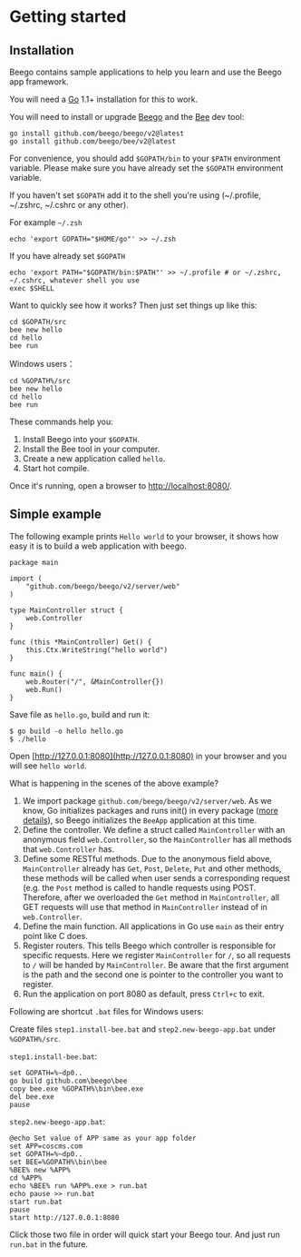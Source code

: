 # Getting started

## Installation

Beego contains sample applications to help you learn and use the Beego app framework.

You will need a [Go](https://golang.org) 1.1+ installation for this to work.

You will need to install or upgrade [Beego](http://beego.vip/docs/install/bee.md) and the [Bee](http://beego.vip/docs/install/bee.md) dev tool:

```
go install github.com/beego/beego/v2@latest
go install github.com/beego/bee/v2@latest
```

For convenience, you should add `$GOPATH/bin` to your `$PATH` environment variable. Please make sure you have already set the `$GOPATH` environment variable. 

If you haven't set `$GOPATH` add it to the shell you're using (~/.profile, ~/.zshrc, ~/.cshrc or any other).

For example `~/.zsh`
```
echo 'export GOPATH="$HOME/go"' >> ~/.zsh
```

If you have already set `$GOPATH`
```
echo 'export PATH="$GOPATH/bin:$PATH"' >> ~/.profile # or ~/.zshrc, ~/.cshrc, whatever shell you use
exec $SHELL
```

Want to quickly see how it works? Then just set things up like this:
```
cd $GOPATH/src
bee new hello
cd hello
bee run
```

Windows users：
```
cd %GOPATH%/src
bee new hello
cd hello
bee run
```

These commands help you:

1. Install Beego into your `$GOPATH`.
2. Install the Bee tool in your computer.
3. Create a new application called `hello`.
4. Start hot compile.

Once it's running, open a browser to [http://localhost:8080/](http://localhost:8080/).

## Simple example

The following example prints `Hello world` to your browser, it shows how easy it is to build a web application with beego.

```
package main

import (
	"github.com/beego/beego/v2/server/web"
)

type MainController struct {
	web.Controller
}

func (this *MainController) Get() {
	this.Ctx.WriteString("hello world")
}

func main() {
	web.Router("/", &MainController{})
	web.Run()
}
```

Save file as `hello.go`, build and run it:

	$ go build -o hello hello.go
	$ ./hello

Open [http://127.0.0.1:8080](http://127.0.0.1:8080) in your browser and you will see `hello world`.

What is happening in the scenes of the above example?

1. We import package `github.com/beego/beego/v2/server/web`. As we know, Go initializes packages and runs init() in every package ([more details](https://github.com/Unknwon/build-web-application-with-golang_EN/blob/master/eBook/02.3.md#main-function-and-init-function)), so Beego initializes the `BeeApp` application at this time.
2. Define the controller. We define a struct called `MainController` with an anonymous field `web.Controller`, so the `MainController` has all methods that `web.Controller` has.
3. Define some RESTful methods. Due to the anonymous field above, `MainController` already has `Get`, `Post`, `Delete`, `Put` and other methods, these methods will be called when user sends a corresponding request (e.g. the `Post` method is called to handle requests using POST. Therefore, after we overloaded the `Get` method in `MainController`, all GET requests will use that method in `MainController` instead of in `web.Controller`.
4. Define the main function. All applications in Go use `main` as their entry point like C does.
5. Register routers. This tells Beego which controller is responsible for specific requests. Here we register `MainController` for `/`, so all requests to `/` will be handed by `MainController`. Be aware that the first argument is the path and the second one is pointer to the controller you want to register.
6. Run the application on port 8080 as default, press `Ctrl+c` to exit.

Following are shortcut `.bat` files for Windows users:

Create files  `step1.install-bee.bat` and `step2.new-beego-app.bat` under `%GOPATH%/src`.

`step1.install-bee.bat`:

	set GOPATH=%~dp0..
	go build github.com\beego\bee
	copy bee.exe %GOPATH%\bin\bee.exe
	del bee.exe
	pause

`step2.new-beego-app.bat`:

	@echo Set value of APP same as your app folder
	set APP=coscms.com
	set GOPATH=%~dp0..
	set BEE=%GOPATH%\bin\bee
	%BEE% new %APP%
	cd %APP%
	echo %BEE% run %APP%.exe > run.bat
	echo pause >> run.bat
	start run.bat
	pause
	start http://127.0.0.1:8080

Click those two file in order will quick start your Beego tour. And just run `run.bat` in the future.
